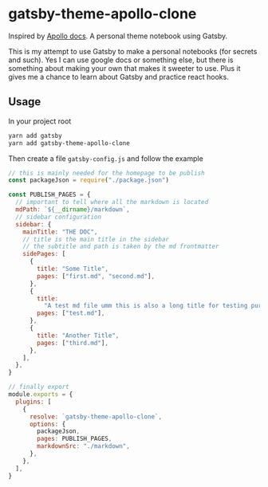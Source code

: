 # gatsby-theme-apollo-clone

Inspired by [Apollo docs](https://www.apollographql.com/docs/apollo-server/). A personal theme notebook using Gatsby.

This is my attempt to use Gatsby to make a personal notebooks (for secrets and such). Yes I can use google docs or something else, but there is something about making your own that makes it sweeter to use. Plus it gives me a chance to learn about Gatsby and practice react hooks.

## Usage

In your project root

```bash
yarn add gatsby
yarn add gatsby-theme-apollo-clone
```

Then create a file `gatsby-config.js` and follow the example

```javascript
// this is mainly needed for the homepage to be publish
const packageJson = require("./package.json")

const PUBLISH_PAGES = {
  // important to tell where all the markdown is located
  mdPath: `${__dirname}/markdown`,
  // sidebar configuration
  sidebar: {
    mainTitle: "THE DOC",
    // title is the main title in the sidebar
    // the subtitle and path is taken by the md frontmatter
    sidePages: [
      {
        title: "Some Title",
        pages: ["first.md", "second.md"],
      },
      {
        title:
          "A test md file umm this is also a long title for testing purposes of course. ",
        pages: ["test.md"],
      },
      {
        title: "Another Title",
        pages: ["third.md"],
      },
    ],
  },
}

// finally export
module.exports = {
  plugins: [
    {
      resolve: `gatsby-theme-apollo-clone`,
      options: {
        packageJson,
        pages: PUBLISH_PAGES,
        markdownSrc: "./markdown",
      },
    },
  ],
}
```
